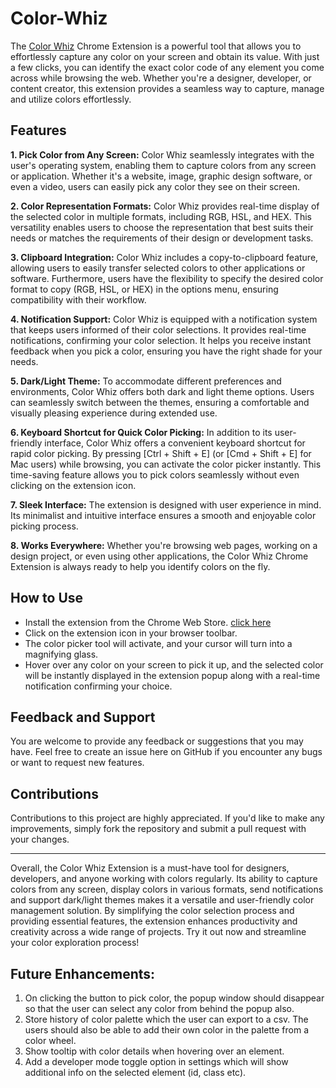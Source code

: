 # Color-Whiz

The [Color Whiz](https://chrome.google.com/webstore/detail/color-whiz/pbbmdombpdggpagnmemhcckpdclolhbg) Chrome Extension is a powerful tool that allows you to effortlessly capture any color on your screen and obtain its value. With just a few clicks, you can identify the exact color code of any element you come across while browsing the web. Whether you're a designer, developer, or content creator, this extension provides a seamless way to capture, manage and utilize colors effortlessly.

## Features

**1. Pick Color from Any Screen:** Color Whiz seamlessly integrates with the user's operating system, enabling them to capture colors from any screen or application. Whether it's a website, image, graphic design software, or even a video, users can easily pick any color they see on their screen.

**2. Color Representation Formats:** Color Whiz provides real-time display of the selected color in multiple formats, including RGB, HSL, and HEX. This versatility enables users to choose the representation that best suits their needs or matches the requirements of their design or development tasks.

**3. Clipboard Integration:** Color Whiz includes a copy-to-clipboard feature, allowing users to easily transfer selected colors to other applications or software. Furthermore, users have the flexibility to specify the desired color format to copy (RGB, HSL, or HEX) in the options menu, ensuring compatibility with their workflow.

**4. Notification Support:** Color Whiz is equipped with a notification system that keeps users informed of their color selections. It provides real-time notifications, confirming your color selection. It helps you receive instant feedback when you pick a color, ensuring you have the right shade for your needs.

**5. Dark/Light Theme:** To accommodate different preferences and environments, Color Whiz offers both dark and light theme options. Users can seamlessly switch between the themes, ensuring a comfortable and visually pleasing experience during extended use.

**6. Keyboard Shortcut for Quick Color Picking:** In addition to its user-friendly interface, Color Whiz offers a convenient keyboard shortcut for rapid color picking. By pressing [Ctrl + Shift + E] (or [Cmd + Shift + E] for Mac users) while browsing, you can activate the color picker instantly. This time-saving feature allows you to pick colors seamlessly without even clicking on the extension icon.

**7. Sleek Interface:** The extension is designed with user experience in mind. Its minimalist and intuitive interface ensures a smooth and enjoyable color picking process.

**8. Works Everywhere:** Whether you're browsing web pages, working on a design project, or even using other applications, the Color Whiz Chrome Extension is always ready to help you identify colors on the fly.

## How to Use

- Install the extension from the Chrome Web Store. [click here](https://chrome.google.com/webstore/detail/color-whiz/pbbmdombpdggpagnmemhcckpdclolhbg)
- Click on the extension icon in your browser toolbar.
- The color picker tool will activate, and your cursor will turn into a magnifying glass.
- Hover over any color on your screen to pick it up, and the selected color will be instantly displayed in the extension popup along with a real-time notification confirming your choice.

## Feedback and Support

You are welcome to provide any feedback or suggestions that you may have. Feel free to create an issue here on GitHub if you encounter any bugs or want to request new features.

## Contributions

Contributions to this project are highly appreciated. If you'd like to make any improvements, simply fork the repository and submit a pull request with your changes.

<hr>

Overall, the Color Whiz Extension is a must-have tool for designers, developers, and anyone working with colors regularly. Its ability to capture colors from any screen, display colors in various formats, send notifications and support dark/light themes makes it a versatile and user-friendly color management solution. By simplifying the color selection process and providing essential features, the extension enhances productivity and creativity across a wide range of projects. Try it out now and streamline your color exploration process!

## Future Enhancements:

1. On clicking the button to pick color, the popup window should disappear so that the user can select any color from behind the popup also.
2. Store history of color palette which the user can export to a csv. The users should also be able to add their own color in the palette from a color wheel.
3. Show tooltip with color details when hovering over an element.
4. Add a developer mode toggle option in settings which will show additional info on the selected element (id, class etc).
